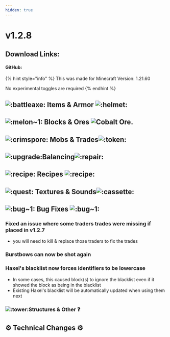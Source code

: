 ```yaml
---
hidden: true
---
```


# v1.2.8

## Download Links:

#### GitHub:

{% hint style="info" %}
This was made for Minecraft Version: 1.21.60

No experimental toggles are required
{% endhint %}

## ![:battleaxe:](https://cdn.discordapp.com/emojis/1256321695808098417.webp?size=44\&quality=lossless) **Items & Armor** ![:helmet:](https://cdn.discordapp.com/emojis/1256357335530471548.webp?size=44\&quality=lossless)



## ![:melon\~1:](https://cdn.discordapp.com/emojis/1256350899006341221.webp?size=44\&quality=lossless) **Blocks & Ores** <img src="https://github.com/user-attachments/assets/b764cf3c-bec6-4819-9412-f69c94e783e5" alt="Cobalt Ore." data-size="line">



## <img src="https://cdn.discordapp.com/emojis/1256322040273698837.webp?size=44&#x26;quality=lossless" alt=":crimspore:" data-size="original"> **Mobs & Trades**![:token:](https://cdn.discordapp.com/emojis/1256444347256275015.webp?size=44\&quality=lossless)



## ![:upgrade:](https://cdn.discordapp.com/emojis/1256321190071504987.webp?size=44\&quality=lossless)**Balancing**![:repair:](https://cdn.discordapp.com/emojis/1256321195138220123.webp?size=44\&quality=lossless)



## <img src="https://cdn.discordapp.com/emojis/1256322223396880527.webp?size=56&#x26;quality=lossless" alt=":recipe:" data-size="line"> **Recipes** <img src="https://cdn.discordapp.com/emojis/1256322223396880527.webp?size=56&#x26;quality=lossless" alt=":recipe:" data-size="line"> ﻿﻿



## ![:quest:](https://cdn.discordapp.com/emojis/1256321092641886300.webp?size=44\&quality=lossless) **Textures & Sounds**﻿﻿![:cassette:](https://cdn.discordapp.com/emojis/1256320846692093982.webp?size=44\&quality=lossless)



## ![:bug\~1:](https://cdn.discordapp.com/emojis/1256350899933151273.webp?size=44\&quality=lossless) **Bug Fixes** ![:bug\~1:](https://cdn.discordapp.com/emojis/1256350899933151273.webp?size=44\&quality=lossless)

### Fixed an issue where some traders trades were missing if placed in v1.2.7

* you will need to kill & replace those traders to fix the trades

### Burstbows can now be shot again

### Haxel's blacklist now forces identifiers to be lowercase

* In some cases, this caused block(s) to ignore the blacklist even if it showed the block as being in the blacklist
* Existing Haxel's blacklist will be automatically updated when using them next

### ![:tower:](https://cdn.discordapp.com/emojis/1256321374062903309.webp?size=44\&quality=lossless)**Structures & Other** :question:



## :gear: **Technical Changes** :gear:

